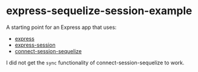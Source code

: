 # express-sequelize-session-example

A starting point for an Express app that uses:

- [express](https://github.com/expressjs/express)
- [express-session](https://github.com/expressjs/session)
- [connect-session-sequelize](https://github.com/mweibel/connect-session-sequelize)

I did not get the `sync` functionality of connect-session-sequelize to work.
